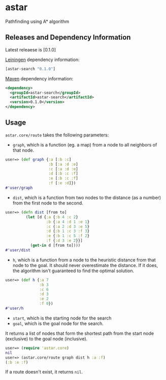# astar
Pathfinding using A* algorithm

## Releases and Dependency Information

Latest releaese is [0.1.0]

[Leiningen](https://github.com/technomancy/leiningen) dependency information:

```clojure
[astar-search "0.1.0"]
```

[Maven](http://maven.apache.org/) dependency information:

```xml
<dependency>
  <groupId>astar-search</groupId>
  <artifactId>astar-search</artifactId>
  <version>0.1.0</version>
</dependency>
```

## Usage

`astar.core/route` takes the following parameters:

* `graph`, which is a function (eg. a map) from a node to all neighbors of that node.

```clojure
user=> (def graph {:a [:b :c]
                   :b [:a :d :e]
                   :c [:a :d :e]
                   :d [:b :c :f]
                   :e [:b :c :f]
                   :f [:e :d]})
#'user/graph
```

* `dist`, which is a function from two nodes to the distance (as a number) from the first node to the second.

```clojure
user=> (defn dist [from to]
         (let [d {:a {:b 4 :c 2}
                  :b {:a 4 :d 1 :e 1}
                  :c {:a 2 :d 3 :e 5}
                  :d {:b 1 :c 3 :f 3}
                  :e {:b 1 :c 5 :f 2}
                  :f {:d 3 :e 2}}]
           (get-in d [from to])))
#'user/dist
```

* `h`, which is a function from a node to the heuristic distance from that node to the goal. It should never overestimate the distance. If it does, the algorithm isn't guaranteed to find the optimal solution.

```clojure
user=> (def h {:a 7
               :b 3
               :c 6
               :d 3
               :e 2
               :f 0})
#'user/h
```

* `start`, which is the starting node for the search
* `goal`, which is the goal node for the search.

It returns a list of nodes that form the shortest path from the start node (exclusive) to the goal node (inclusive).

```clojure
user=> (require 'astar.core)
nil
user=> (astar.core/route graph dist h :a :f)
(:b :e :f)
```

If a route doesn't exist, it returns `nil`.


